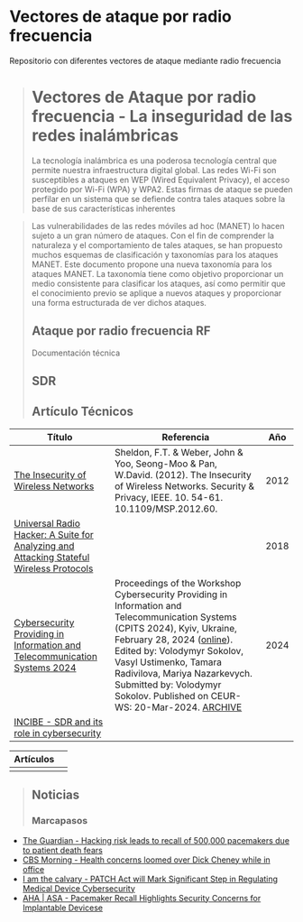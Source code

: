 # Vectores de ataque por radio frecuencia
Repositorio con diferentes vectores de ataque mediante radio frecuencia

># Vectores de Ataque por radio frecuencia - La inseguridad de las redes inalámbricas
> La tecnología inalámbrica es una poderosa tecnología central que permite nuestra infraestructura digital global. Las redes Wi-Fi son susceptibles a ataques en WEP (Wired Equivalent Privacy), el acceso protegido por Wi-Fi (WPA) y WPA2. Estas firmas de ataque se pueden perfilar en un sistema que se defiende contra tales ataques sobre la base de sus características inherentes


>Las vulnerabilidades de las redes móviles ad hoc (MANET) lo hacen sujeto a un gran número de ataques. Con el fin de comprender la naturaleza y el comportamiento de tales ataques, se han propuesto muchos esquemas de clasificación y taxonomías para los ataques MANET. Este documento propone una nueva taxonomía para los ataques MANET. La taxonomía tiene como objetivo proporcionar un medio consistente para clasificar los ataques, así como permitir que el conocimiento previo se aplique a nuevos ataques y proporcionar una forma estructurada de ver dichos ataques.
>## Ataque por radio frecuencia RF
>Documentación técnica
>## SDR
>
>## Artículo Técnicos
>
| Título |Referencia  | Año|
|--|--|--|
| [The Insecurity of Wireless Networks](https://www.researchgate.net/publication/260635283_The_Insecurity_of_Wireless_Networks) | Sheldon, F.T. & Weber, John & Yoo, Seong-Moo & Pan, W.David. (2012). The Insecurity of Wireless Networks. Security & Privacy, IEEE. 10. 54-61. 10.1109/MSP.2012.60.  |2012|
[Universal Radio Hacker: A Suite for Analyzing and Attacking Stateful Wireless Protocols](https://www.usenix.org/system/files/conference/woot18/woot18-paper-pohl.pdf) | |2018|
|[Cybersecurity Providing in Information and Telecommunication Systems 2024](http://ceur-ws.org/Vol-3654/) |Proceedings of the Workshop Cybersecurity Providing in Information and Telecommunication Systems (CPITS 2024), Kyiv, Ukraine, February 28, 2024 ([online](https://ceur-ws.org/Vol-3654/paper9.pdf)). Edited by: Volodymyr Sokolov, Vasyl Ustimenko, Tamara Radivilova, Mariya Nazarkevych. Submitted by: Volodymyr Sokolov. Published on CEUR-WS: 20-Mar-2024. [ARCHIVE](http://sunsite.informatik.rwth-aachen.de/ftp/pub/publications/CEUR-WS/Vol-3654.zip)|2024|
|[INCIBE - SDR and its role in cybersecurity](https://www.incibe.es/en/incibe-cert/blog/sdr-and-its-role-cybersecurity)|||


>

|Artículos |  |
|--|--|
|  |  |

>## Noticias
>
>### Marcapasos

 - [The Guardian - Hacking risk leads to recall of 500,000 pacemakers due to patient death fears](https://www.theguardian.com/technology/2017/aug/31/hacking-risk-recall-pacemakers-patient-death-fears-fda-firmware-update) 
 - [CBS Morning - Health concerns loomed over Dick Cheney while in office](https://www.youtube.com/watch?v=JQY2QQ94Q-o&rel=0)
 - [I am the calvary - PATCH Act will Mark Significant Step in Regulating Medical Device Cybersecurity](https://iamthecavalry.org/2023/04/11/introduction-of-patch-act-will-mark-significant-step-in-regulating-medical-device-cybersecurity/)
 - [AHA | ASA - Pacemaker Recall Highlights Security Concerns for Implantable Devicese](https://www.ahajournals.org/doi/10.1161/CIRCULATIONAHA.118.037331)
